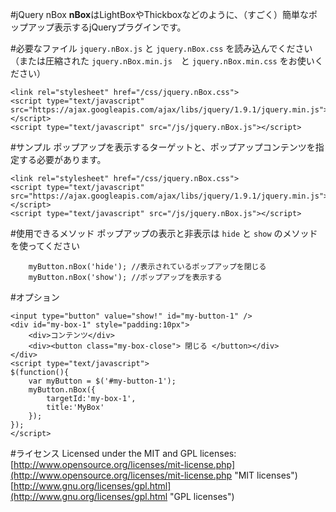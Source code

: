 #jQuery nBox
**nBox**はLightBoxやThickboxなどのように、（すごく）簡単なポップアップ表示するjQueryプラグインです。

#必要なファイル
`jquery.nBox.js` と `jquery.nBox.css` を読み込んでください  
（または圧縮された `jquery.nBox.min.js`　と `jquery.nBox.min.css` をお使いください）

```
<link rel="stylesheet" href="/css/jquery.nBox.css">
<script type="text/javascript" src="https://ajax.googleapis.com/ajax/libs/jquery/1.9.1/jquery.min.js"></script>
<script type="text/javascript" src="/js/jquery.nBox.js"></script>
```

#サンプル
ポップアップを表示するターゲットと、ポップアップコンテンツを指定する必要があります。

```
<link rel="stylesheet" href="/css/jquery.nBox.css">
<script type="text/javascript" src="https://ajax.googleapis.com/ajax/libs/jquery/1.9.1/jquery.min.js"></script>
<script type="text/javascript" src="/js/jquery.nBox.js"></script>
```

#使用できるメソッド
ポップアップの表示と非表示は `hide` と `show` のメソッドを使ってください

```
    myButton.nBox('hide'); //表示されているポップアップを閉じる
    myButton.nBox('show'); //ポップアップを表示する
```

#オプション

```
<input type="button" value="show!" id="my-button-1" />
<div id="my-box-1" style="padding:10px">
    <div>コンテンツ</div>
    <div><button class="my-box-close"> 閉じる </button></div>
</div>
<script type="text/javascript">
$(function(){
    var myButton = $('#my-button-1');
    myButton.nBox({
        targetId:'my-box-1',
        title:'MyBox'
    });
});
</script>
```

#ライセンス
Licensed under the MIT and GPL licenses:  
[http://www.opensource.org/licenses/mit-license.php](http://www.opensource.org/licenses/mit-license.php "MIT licenses")  
[http://www.gnu.org/licenses/gpl.html](http://www.gnu.org/licenses/gpl.html "GPL licenses")  


